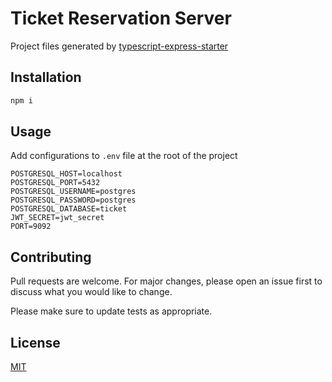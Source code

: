 # Ticket Reservation Server

Project files generated by [typescript-express-starter](https://www.npmjs.com/package/typescript-express-starter)

## Installation


```bash
npm i
```

## Usage
Add configurations to `.env` file at the root of the project
```
POSTGRESQL_HOST=localhost
POSTGRESQL_PORT=5432
POSTGRESQL_USERNAME=postgres
POSTGRESQL_PASSWORD=postgres
POSTGRESQL_DATABASE=ticket
JWT_SECRET=jwt_secret
PORT=9092
```

## Contributing
Pull requests are welcome. For major changes, please open an issue first to discuss what you would like to change.

Please make sure to update tests as appropriate.

## License
[MIT](https://choosealicense.com/licenses/mit/)
